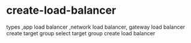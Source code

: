 # create-load-balancer
types ,app load balancer ,network load balancer, gateway load balancer
create target group 
select target group 
create load balancer


